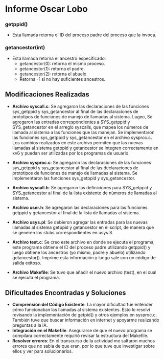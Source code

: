 # Informe Oscar Lobo

### getppid()
- Esta llamada retorna el ID del proceso padre del proceso que la invoca.

### getancestor(int)
- Esta llamada retorna el ancestro especificado:
  - getancestor(0): retorna el mismo proceso.
  - getancestor(1): retorna el padre.
  - getancestor(2): retorna el abuelo.
  - Retorna -1 si no hay suficientes ancestros.



## Modificaciones Realizadas

- **Archivo syscall.c**: Se agregaron las declaraciones de las funciones sys_getppid y sys_getancestor al final de las declaraciones de prototipos de funciones de manejo de llamadas al sistema. Lugeo, Se agregaron las entradas correspondientes a SYS_getppid y SYS_getancestor en el arreglo syscalls, que mapea los números de llamada al sistema a las funciones que las manejan. Se implementaron las funciones sys_getppid y sys_getancestor en el archivo sysproc.c. Los cambios realizados en este archivo permiten que las nuevas llamadas al sistema getppid y getancestor se integren correctamente en xv6 y puedan ser utilizadas por los programas de usuario.

- **Archivo sysproc.c**: Se agregaron las declaraciones de las funciones sys_getppid y sys_getancestor al final de las declaraciones de prototipos de funciones de manejo de llamadas al sistema. Se implementaron las funciones sys_getppid y sys_getancestor.

- **Archivo syscall.h**: Se agregaron las definiciones para SYS_getppid y SYS_getancestor al final de la lista existente de números de llamadas al sistema.

- **Archivo user.h**: Se agregaron las declaraciones para las funciones getppid y getancestor al final de la lista de llamadas al sistema.

- **Archivo usys.pl**: Se debieron agregar las entradas para las nuevas llamadas al sistema getppid y getancestor en el script, de manera que se generen los stubs correspondientes en usys.S.


- **Archivo test.c**: Se creo este archivo en donde se ejecuta el programa, este programa obtiene el ID del proceso padre utilizando getppid() y luego obtiene los ancestros (yo mismo, padre y abuelo) utilizando getancestor(). Imprime esta información y luego sale con un código de salida exitoso.

- **Archivo Makefile**: Se tuvo que añadir el nuevo archivo (test), en el cual se ejecuta el programa.



## Dificultades Encontradas y Soluciones

- **Comprensión del Código Existente**: La mayor dificultad fue entender cómo funcionaban las llamadas al sistema existentes. Esto lo resolví revisando la implementación de getpid() y otros ejemplos en sysproc.c. También tuve que buscar información en internet y apoyarme realizando preguntas a la IA.
- **Integración en el Makefile**: Asegurarse de que el nuevo programa se compilara correctamente requirió revisar la estructura del Makefile.
- **Resolver errores**: En el transcurso de la actividad me saltaron muchos errores que no sabia de que eran, por lo que tuve que investigar sobre ellos y ver para solucionarlos.
